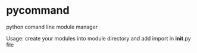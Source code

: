 pycommand
=========

python comand line module manager


Usage:
 create your modules into module directory and add import  in __init__.py file
 
